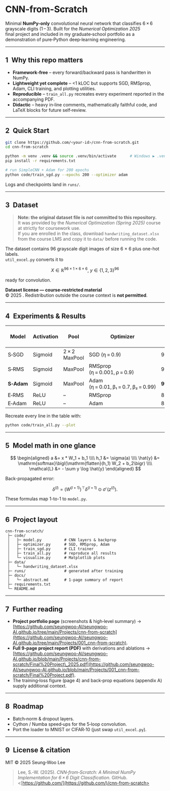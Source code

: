 # CNN-from-Scratch

Minimal **NumPy-only** convolutional neural network that classifies 6 × 6 grayscale digits (1 – 3). Built for the *Numerical Optimization 2025* final project and included in my graduate‑school portfolio as a demonstration of pure‑Python deep‑learning engineering.

---

## 1 Why this repo matters

* **Framework‑free** – every forward/backward pass is handwritten in NumPy.
* **Lightweight yet complete** – <1 kLOC but supports SGD, RMSprop, Adam, CLI training, and plotting utilities.
* **Reproducible** – `train_all.py` recreates every experiment reported in the accompanying PDF.
* **Didactic** – heavy in‑line comments, mathematically faithful code, and LaTeX blocks for future self‑review.

---

## 2 Quick Start

```bash
git clone https://github.com/<your-id>/cnn-from-scratch.git
cd cnn-from-scratch

python -m venv .venv && source .venv/bin/activate      # Windows ▶ .venv\Scripts\activate
pip install -r requirements.txt

# run SimpleCNN + Adam for 200 epochs
python code/train_sgd.py --epochs 200 --optimizer adam
```

Logs and checkpoints land in `runs/`.

---

## 3 Dataset

> **Note: the original dataset file is *not* committed to this repository.**  
> It was provided by the *Numerical Optimization (Spring 2025)* course at **<Your University>** strictly for coursework use.  
> If you are enrolled in the class, download `handwriting_dataset.xlsx` from the course LMS and copy it to `data/` before running the code.

The dataset contains 96 grayscale digit images of size 6 × 6 plus one-hot labels.  
`util_excel.py` converts it to

$$
X \in \mathbb{R}^{96\times 1\times 6\times 6},\ y \in \{1,2,3\}^{96}
$$

ready for convolution.

**Dataset license — course-restricted material**  
© 2025 <Your University>. Redistribution outside the course context is **not permitted**.  

---

## 4 Experiments & Results

| Model      | Activation | Pool          | Optimizer                            | Val Acc (mean ± SD, 10 seeds) |
| ---------- | ---------- | ------------- | ------------------------------------ | ----------------------------- |
| S‑SGD      | Sigmoid    | 2 × 2 MaxPool | SGD (η = 0.9)                        | 96.25 ± 0.51 %                |
| S‑RMS      | Sigmoid    | MaxPool       | RMSprop (η = 0.001, ρ = 0.9)         | 93.33 ± 2.80 %                |
| **S‑Adam** | Sigmoid    | MaxPool       | Adam (η = 0.01, β₁ = 0.7, β₂ = 0.99) | **99.06 ± 0.98 %**            |
| E‑RMS      | ReLU       | –             | RMSprop                              | 83.13 ± 16.67 %               |
| E‑Adam     | ReLU       | –             | Adam                                 | 82.71 ± 21.91 %               |

Recreate every line in the table with:

```bash
python code/train_all.py --plot
```

---

## 5 Model math in one glance

$$
\begin{aligned}
a &= x * W_1 + b_1 \\\\
h_1 &= \sigma(a) \\\\
\hat{y} &= \mathrm{softmax}\bigl(\mathrm{flatten}(h_1) W_2 + b_2\bigr) \\\\
\mathcal{L} &= - \sum y \log \hat{y}
\end{aligned}
$$

Back-propagated error:

$$
\delta^{(l)} = \left(W^{(l+1)}\right)^{\!\top} \delta^{(l+1)} \odot \sigma'\!\bigl(z^{(l)}\bigr).
$$

These formulas map 1-to-1 to `model.py`.

---

## 6 Project layout

```text
cnn-from-scratch/
 ├─ code/
 │   ├─ model.py          # CNN layers & backprop
 │   ├─ optimizer.py      # SGD, RMSprop, Adam
 │   ├─ train_sgd.py      # CLI trainer
 │   ├─ train_all.py      # reproduce all results
 │   └─ visualize.py      # Matplotlib plots
 ├─ data/
 │   └─ handwriting_dataset.xlsx
 ├─ runs/                 # generated after training
 ├─ docs/
 │   └─ abstract.md       # 1‑page summary of report
 ├─ requirements.txt
 └─ README.md
```

---

## 7 Further reading

* **Project portfolio page** (screenshots & high‑level summary) → [https://github.com/seungwoo-AI/seungwoo-AI.github.io/tree/main/Projects/cnn-from-scratch](https://github.com/seungwoo-AI/seungwoo-AI.github.io/tree/main/Projects/001_cnn-from-scratch).
* **Full 9‑page project report (PDF)** with derivations and ablations → [https://github.com/seungwoo-AI/seungwoo-AI.github.io/blob/main/Projects/cnn-from-scratch/Final%20Project\_2025.pdf](https://github.com/seungwoo-AI/seungwoo-AI.github.io/blob/main/Projects/001_cnn-from-scratch/Final%20Project.pdf).
* The training‑loss figure (page 4) and back‑prop equations (appendix A) supply additional context.

---

## 8 Roadmap

* Batch‑norm & dropout layers.
* Cython / Numba speed‑ups for the 5‑loop convolution.
* Port the loader to MNIST or CIFAR‑10 (just swap `util_excel.py`).

---

## 9 License & citation

MIT © 2025 Seung‑Woo Lee

> Lee, S.‑W. (2025). *CNN‑from‑Scratch: A Minimal NumPy Implementation for 6 × 6 Digit Classification.* GitHub. <[https://github.com/](https://github.com/)/cnn-from-scratch>
